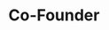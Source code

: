 ---
title: "Co-Founder"
department: "Executive"
location: "Remote"
type: "Full-time"
published: 2024-03-20
featured: true
summary: "We're seeking a visionary Co-Founder to help build and scale CampsiteIQ from the ground up. As a Co-Founder, you'll work directly with the founding team to shape the future of campground management software. You'll be instrumental in defining company strategy, building our team, developing our product roadmap, and establishing key partnerships. This is a unique opportunity to make a lasting impact and transform how campgrounds operate through innovative technology."
requirements:
  - "5+ years of experience in technology startups or relevant industry"
  - "Proven track record of leadership and building successful teams"
  - "Strong business acumen and strategic thinking abilities"
  - "Experience in fundraising and investor relations"
  - "Deep understanding of product development and go-to-market strategies"
  - "Excellent communication and interpersonal skills"
responsibilities:
  - "Define and execute company vision and strategy"
  - "Lead key business functions including product, operations, or technology"
  - "Build and mentor high-performing teams"
  - "Drive fundraising efforts and manage investor relationships"
  - "Establish strategic partnerships and business development opportunities"
  - "Make critical decisions about product direction and company growth"
--- 